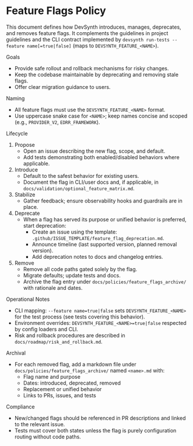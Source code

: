 # Feature Flags Policy

This document defines how DevSynth introduces, manages, deprecates, and removes feature flags.
It complements the guidelines in project guidelines and the CLI contract implemented by
`devsynth run-tests --feature name[=true|false]` (maps to `DEVSYNTH_FEATURE_<NAME>`).

Goals
- Provide safe rollout and rollback mechanisms for risky changes.
- Keep the codebase maintainable by deprecating and removing stale flags.
- Offer clear migration guidance to users.

Naming
- All feature flags must use the `DEVSYNTH_FEATURE_<NAME>` format.
- Use uppercase snake case for `<NAME>`; keep names concise and scoped (e.g., `PROVIDER_V2`, `EDRR_FRAMEWORK`).

Lifecycle
1. Propose
   - Open an issue describing the new flag, scope, and default.
   - Add tests demonstrating both enabled/disabled behaviors where applicable.
2. Introduce
   - Default to the safest behavior for existing users.
   - Document the flag in CLI/user docs and, if applicable, in `docs/validation/optional_feature_matrix.md`.
3. Stabilize
   - Gather feedback; ensure observability hooks and guardrails are in place.
4. Deprecate
   - When a flag has served its purpose or unified behavior is preferred, start deprecation:
     - Create an issue using the template: `.github/ISSUE_TEMPLATE/feature_flag_deprecation.md`.
     - Announce timeline (last supported version, planned removal version).
     - Add deprecation notes to docs and changelog entries.
5. Remove
   - Remove all code paths gated solely by the flag.
   - Migrate defaults; update tests and docs.
   - Archive the flag entry under `docs/policies/feature_flags_archive/` with rationale and dates.

Operational Notes
- CLI mapping: `--feature name=true|false` sets `DEVSYNTH_FEATURE_<NAME>` for the test process (see tests covering this behavior).
- Environment overrides: `DEVSYNTH_FEATURE_<NAME>=true|false` respected by config loaders and CLI.
- Risk and rollback procedures are described in `docs/roadmap/risk_and_rollback.md`.

Archival
- For each removed flag, add a markdown file under `docs/policies/feature_flags_archive/` named `<name>.md` with:
  - Flag name and purpose
  - Dates: introduced, deprecated, removed
  - Replacement or unified behavior
  - Links to PRs, issues, and tests

Compliance
- New/changed flags should be referenced in PR descriptions and linked to the relevant issue.
- Tests must cover both states unless the flag is purely configuration routing without code paths.
